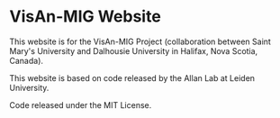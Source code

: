 # VisAn-MIG Website

This website is for the VisAn-MIG Project (collaboration between Saint Mary's University and Dalhousie University in Halifax, Nova Scotia, Canada).

This website is based on code released by the Allan Lab at Leiden University.

Code released under the MIT License.

